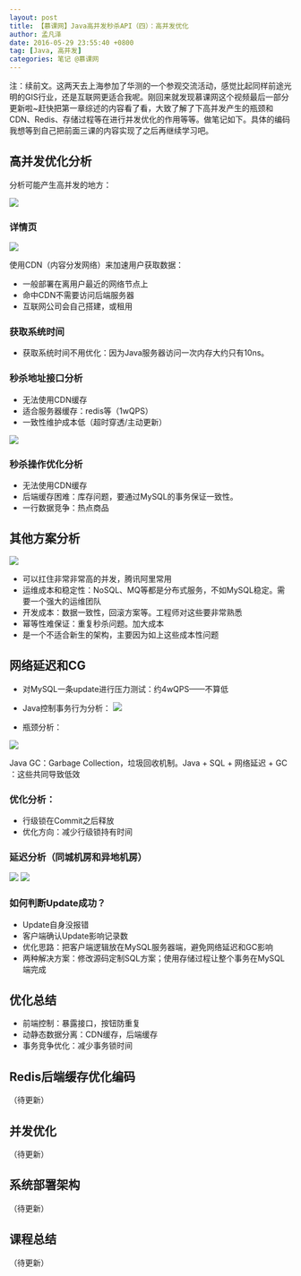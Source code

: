 ```yaml
---
layout: post
title: 【慕课网】Java高并发秒杀API（四）：高并发优化
author: 孟凡泽
date: 2016-05-29 23:55:40 +0800
tag: [Java, 高并发]
categories: 笔记 @慕课网
---
```


注：续前文。这两天去上海参加了华测的一个参观交流活动，感觉比起同样前途光明的GIS行业，还是互联网更适合我呢。刚回来就发现慕课网这个视频最后一部分更新啦~赶快把第一章综述的内容看了看，大致了解了下高并发产生的瓶颈和CDN、Redis、存储过程等在进行并发优化的作用等等。做笔记如下。具体的编码我想等到自己把前面三课的内容实现了之后再继续学习吧。

## 高并发优化分析

分析可能产生高并发的地方：

![](/images/posts/14645378066039.jpg)


### 详情页
![](/images/posts/14645378988870.jpg)

使用CDN（内容分发网络）来加速用户获取数据：

- 一般部署在离用户最近的网络节点上
- 命中CDN不需要访问后端服务器
- 互联网公司会自己搭建，或租用

### 获取系统时间

- 获取系统时间不用优化：因为Java服务器访问一次内存大约只有10ns。

### 秒杀地址接口分析

- 无法使用CDN缓存
- 适合服务器缓存：redis等（1wQPS）
- 一致性维护成本低（超时穿透/主动更新）

![](/images/posts/14645381091286.jpg)

### 秒杀操作优化分析

- 无法使用CDN缓存
- 后端缓存困难：库存问题，要通过MySQL的事务保证一致性。
- 一行数据竞争：热点商品

## 其他方案分析

![](/images/posts/14645365894875.jpg)

- 可以扛住非常非常高的并发，腾讯阿里常用
- 运维成本和稳定性：NoSQL、MQ等都是分布式服务，不如MySQL稳定。需要一个强大的运维团队
- 开发成本：数据一致性，回滚方案等。工程师对这些要非常熟悉
- 幂等性难保证：重复秒杀问题。加大成本
- 是一个不适合新生的架构，主要因为如上这些成本性问题

## 网络延迟和CG

- 对MySQL一条update进行压力测试：约4wQPS——不算低
- Java控制事务行为分析：
![](/images/posts/14645385010686.jpg)


- 瓶颈分析：

![](/images/posts/14645385711091.jpg)

Java GC：Garbage Collection，垃圾回收机制。Java + SQL + 网络延迟 + GC  ：这些共同导致低效

### 优化分析：

- 行级锁在Commit之后释放
- 优化方向：减少行级锁持有时间

### 延迟分析（同城机房和异地机房）

![](/images/posts/14645372241542.jpg)
![](/images/posts/14645372413927.jpg)

### 如何判断Update成功？

- Update自身没报错
- 客户端确认Update影响记录数
- 优化思路：把客户端逻辑放在MySQL服务器端，避免网络延迟和GC影响
- 两种解决方案：修改源码定制SQL方案；使用存储过程让整个事务在MySQL端完成

## 优化总结

- 前端控制：暴露接口，按钮防重复
- 动静态数据分离：CDN缓存，后端缓存
- 事务竞争优化：减少事务锁时间

## Redis后端缓存优化编码

（待更新）

## 并发优化

（待更新）

## 系统部署架构

（待更新）

## 课程总结

（待更新）



